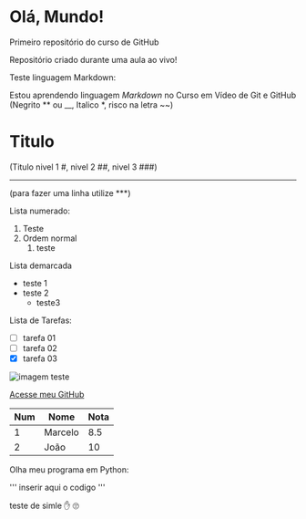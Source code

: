 # Olá, Mundo!
 Primeiro repositório do curso de GitHub

 Repositório criado durante uma aula ao vivo!

Teste linguagem Markdown:

Estou aprendendo linguagem *Markdown* no Curso em Vídeo de Git e GitHub (Negrito ** ou __, Italico *, risco na letra ~~)

# Titulo 

(Titulo nivel 1 #, nivel 2 ##, nivel 3 ###)

***
(para fazer uma linha utilize ***)

Lista numerado:
1. Teste
2. Ordem normal
   1. teste
  
Lista demarcada

* teste 1
* teste 2
  * teste3

Lista de Tarefas:
- [ ] tarefa 01
- [ ] tarefa 02
- [x] tarefa 03

![imagem teste](https://github.com/user-attachments/assets/9cb27cb6-9f35-4860-bb64-d9933ba66cac)

[Acesse meu GitHub](https://github.com/mlacerdapt)

Num | Nome | Nota
--- | --- | ---
1 | Marcelo | 8.5
2 | João | 10

Olha meu programa em Python:

'''
inserir aqui o codigo
'''

teste de simle :hand:
:roll_eyes:
